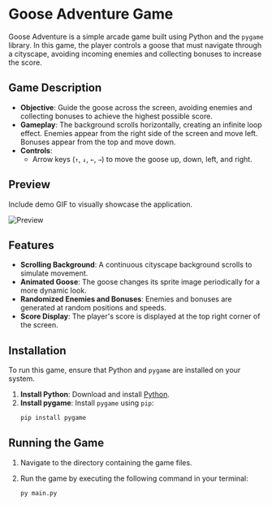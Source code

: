 # Goose Adventure Game

Goose Adventure is a simple arcade game built using Python and the `pygame` library. In this game, the player controls a goose that must navigate through a cityscape, avoiding incoming enemies and collecting bonuses to increase the score.

## Game Description

- **Objective**: Guide the goose across the screen, avoiding enemies and collecting bonuses to achieve the highest possible score.
- **Gameplay**: The background scrolls horizontally, creating an infinite loop effect. Enemies appear from the right side of the screen and move left. Bonuses appear from the top and move down.
- **Controls**:
  - Arrow keys (`↑`, `↓`, `←`, `→`) to move the goose up, down, left, and right.

## Preview

Include demo GIF to visually showcase the application.

![Preview](./Goose-Adventure.gif)

## Features

- **Scrolling Background**: A continuous cityscape background scrolls to simulate movement.
- **Animated Goose**: The goose changes its sprite image periodically for a more dynamic look.
- **Randomized Enemies and Bonuses**: Enemies and bonuses are generated at random positions and speeds.
- **Score Display**: The player's score is displayed at the top right corner of the screen.

## Installation

To run this game, ensure that Python and `pygame` are installed on your system.

1. **Install Python**: Download and install [Python](https://www.python.org/downloads/).
2. **Install pygame**: Install `pygame` using `pip`:
   ```bash
   pip install pygame

## Running the Game

1. Navigate to the directory containing the game files.
2. Run the game by executing the following command in your terminal:

   ```bash
   py main.py